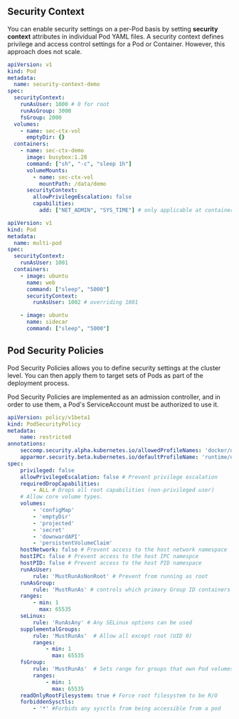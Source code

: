 ## Security Context

You can enable security settings on a per-Pod basis by setting **security context** attributes in individual Pod YAML files. A security context defines privilege and access control settings for a Pod or Container. However, this approach does not scale.

```yaml
apiVersion: v1
kind: Pod
metadata:
  name: security-context-demo
spec:
  securityContext:
    runAsUser: 1000 # 0 for root
    runAsGroup: 3000
    fsGroup: 2000
  volumes:
    - name: sec-ctx-vol
      emptyDir: {}
  containers:
    - name: sec-ctx-demo
      image: busybox:1.28
      command: ["sh", "-c", "sleep 1h"]
      volumeMounts:
        - name: sec-ctx-vol
          mountPath: /data/demo
      securityContext:
        allowPrivilegeEscalation: false
        capabilities:
          add: ["NET_ADMIN", "SYS_TIME"] # only applicable at container level
```

```yaml
apiVersion: v1
kind: Pod
metadata:
  name: multi-pod
spec:
  securityContext:
    runAsUser: 1001
  containers:
    - image: ubuntu
      name: web
      command: ["sleep", "5000"]
      securityContext:
        runAsUser: 1002 # overriding 1001

    - image: ubuntu
      name: sidecar
      command: ["sleep", "5000"]
```

## Pod Security Policies

Pod Security Policies allows you to define security settings at the cluster level. You can then apply them to target sets of Pods as part of the deployment process.

Pod Security Policies are implemented as an admission controller, and in order to use them, a Pod's ServiceAccount must be authorized to use it.

```yaml
apiVersion: policy/v1beta1
kind: PodSecurityPolicy
metadata:
    name: restricted
annotations:
    seccomp.security.alpha.kubernetes.io/allowedProfileNames: 'docker/default' apparmor.security.beta.kubernetes.io/allowedProfileNames: 'runtime/default' seccomp.security.alpha.kubernetes.io/defaultProfileName: 'docker/default'
    apparmor.security.beta.kubernetes.io/defaultProfileName: 'runtime/default'
spec:
    privileged: false
    allowPrivilegeEscalation: false # Prevent privilege escalation
    requiredDropCapabilities:
        - ALL # Drops all root capabilities (non-privileged user)
    # Allow core volume types.
    volumes:
        - 'configMap'
        - 'emptyDir'
        - 'projected'
        - 'secret'
        - 'downwardAPI'
        - 'persistentVolumeClaim'
    hostNetwork: false # Prevent access to the host network namespace
    hostIPC: false # Prevent access to the host IPC namespce
    hostPID: false # Prevent access to the host PID namespace
    runAsUser:
        rule: 'MustRunAsNonRoot' # Prevent from running as root
    runAsGroup:
        rule: 'MustRunAs' # controls which primary Group ID containers are run with
    ranges:
        - min: 1
          max: 65535
    seLinux:
        rule: 'RunAsAny' # Any SELinux options can be used
    supplementalGroups:
        rule: 'MustRunAs'  # Allow all except root (UID 0)
        ranges:
            - min: 1
              max: 65535
    fsGroup:
        rule: 'MustRunAs'  # Sets range for groups that own Pod volumes
        ranges:
            - min: 1
              max: 65535
    readOnlyRootFilesystem: true # Force root filesystem to be R/O
    forbiddenSysctls:
        - '*' #Forbids any sysctls from being accessible from a pod
```
